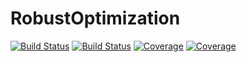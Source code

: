 # RobustOptimization

[![Build Status](https://github.com/MichaelHartisch/RobustOptimization.jl/actions/workflows/CI.yml/badge.svg?branch=main)](https://github.com/MichaelHartisch/RobustOptimization.jl/actions/workflows/CI.yml?query=branch%3Amain)
[![Build Status](https://ci.appveyor.com/api/projects/status/github/MichaelHartisch/RobustOptimization.jl?svg=true)](https://ci.appveyor.com/project/MichaelHartisch/RobustOptimization-jl)
[![Coverage](https://codecov.io/gh/MichaelHartisch/RobustOptimization.jl/branch/main/graph/badge.svg)](https://codecov.io/gh/MichaelHartisch/RobustOptimization.jl)
[![Coverage](https://coveralls.io/repos/github/MichaelHartisch/RobustOptimization.jl/badge.svg?branch=main)](https://coveralls.io/github/MichaelHartisch/RobustOptimization.jl?branch=main)

